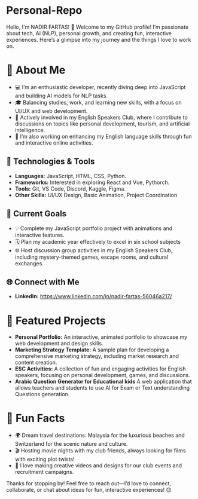 # Personal-Repo
Hello, I'm NADIR FARTAS! 👋
Welcome to my GitHub profile! I’m passionate about tech, AI (NLP), personal growth, and creating fun, interactive experiences. Here’s a glimpse into my journey and the things I love to work on.

# 🌟 About Me

- 💻 I’m an enthusiastic developer, recently diving deep into JavaScript and building AI models for NLP tasks.
- 🎓 Balancing studies, work, and learning new skills, with a focus on UI/UX and web development.
- 🌱 Actively involved in my English Speakers Club, where I contribute to discussions on topics like personal development, tourism, and artificial intelligence.
- 🧩 I’m also working on enhancing my English language skills through fun and interactive online activities.
## 🔧 Technologies & Tools
- **Languages:** JavaScript, HTML, CSS, Python.
- **Frameworks:** Interested in exploring React and Vue, Pythorch.
- **Tools:** Git, VS Code, Discord, Kaggle, Figma.
- **Other Skills:** UI/UX Design, Basic Animation, Project Coordination
## 🎯 Current Goals
- 💡 Complete my JavaScript portfolio project with animations and interactive features.
- 🗓️ Plan my academic year effectively to excel in six school subjects 
- 🌐 Host discussion group activities in my English Speakers Club, including mystery-themed games, escape rooms, and cultural exchanges.
## 🌐 Connect with Me
- **LinkedIn:** https://www.linkedin.com/in/nadir-fartas-56046a217/

# 🚀 Featured Projects
- **Personal Portfolio:** An interactive, animated portfolio to showcase my web development and design skills.
- **Marketing Strategy Template:** A sample plan for developing a comprehensive marketing strategy, including market research and content creation.
- **ESC Activities:** A collection of fun and engaging activities for English speakers, focusing on personal development, games, and discussions.
- **Arabic Question Generator for Educational kids** A web application that allows teachers and students to use AI for Exam or Text understanding Questions generation.
# 🎉 Fun Facts
- 🌍 Dream travel destinations: Malaysia for the luxurious beaches and Switzerland for the scenic nature and culture.
- 🎬 Hosting movie nights with my club friends, always looking for films with exciting plot twists!
- 🎨 I love making creative videos and designs for our club events and recruitment campaigns.

Thanks for stopping by! Feel free to reach out—I’d love to connect, collaborate, or chat about ideas for fun, interactive experiences! 😊
